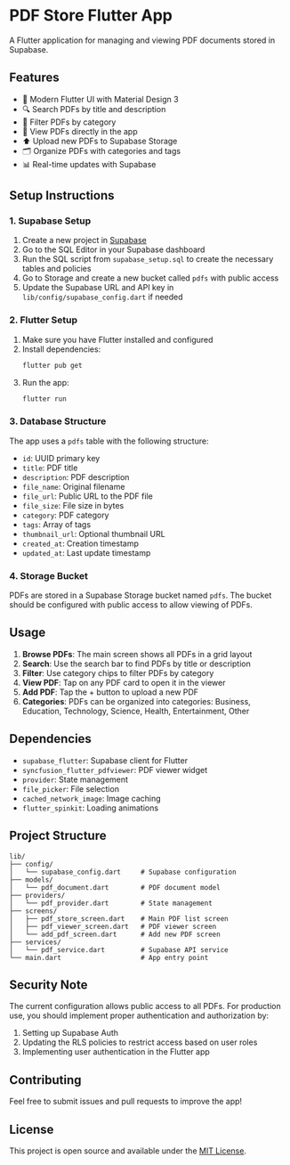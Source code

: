 # PDF Store Flutter App

A Flutter application for managing and viewing PDF documents stored in Supabase.

## Features

- 📱 Modern Flutter UI with Material Design 3
- 🔍 Search PDFs by title and description
- 📂 Filter PDFs by category
- 📄 View PDFs directly in the app
- ⬆️ Upload new PDFs to Supabase Storage
- 🗂️ Organize PDFs with categories and tags
- 📊 Real-time updates with Supabase

## Setup Instructions

### 1. Supabase Setup

1. Create a new project in [Supabase](https://supabase.com)
2. Go to the SQL Editor in your Supabase dashboard
3. Run the SQL script from `supabase_setup.sql` to create the necessary tables and policies
4. Go to Storage and create a new bucket called `pdfs` with public access
5. Update the Supabase URL and API key in `lib/config/supabase_config.dart` if needed

### 2. Flutter Setup

1. Make sure you have Flutter installed and configured
2. Install dependencies:
   ```bash
   flutter pub get
   ```
3. Run the app:
   ```bash
   flutter run
   ```

### 3. Database Structure

The app uses a `pdfs` table with the following structure:
- `id`: UUID primary key
- `title`: PDF title
- `description`: PDF description
- `file_name`: Original filename
- `file_url`: Public URL to the PDF file
- `file_size`: File size in bytes
- `category`: PDF category
- `tags`: Array of tags
- `thumbnail_url`: Optional thumbnail URL
- `created_at`: Creation timestamp
- `updated_at`: Last update timestamp

### 4. Storage Bucket

PDFs are stored in a Supabase Storage bucket named `pdfs`. The bucket should be configured with public access to allow viewing of PDFs.

## Usage

1. **Browse PDFs**: The main screen shows all PDFs in a grid layout
2. **Search**: Use the search bar to find PDFs by title or description
3. **Filter**: Use category chips to filter PDFs by category
4. **View PDF**: Tap on any PDF card to open it in the viewer
5. **Add PDF**: Tap the + button to upload a new PDF
6. **Categories**: PDFs can be organized into categories: Business, Education, Technology, Science, Health, Entertainment, Other

## Dependencies

- `supabase_flutter`: Supabase client for Flutter
- `syncfusion_flutter_pdfviewer`: PDF viewer widget
- `provider`: State management
- `file_picker`: File selection
- `cached_network_image`: Image caching
- `flutter_spinkit`: Loading animations

## Project Structure

```
lib/
├── config/
│   └── supabase_config.dart     # Supabase configuration
├── models/
│   └── pdf_document.dart        # PDF document model
├── providers/
│   └── pdf_provider.dart        # State management
├── screens/
│   ├── pdf_store_screen.dart    # Main PDF list screen
│   ├── pdf_viewer_screen.dart   # PDF viewer screen
│   └── add_pdf_screen.dart      # Add new PDF screen
├── services/
│   └── pdf_service.dart         # Supabase API service
└── main.dart                    # App entry point
```

## Security Note

The current configuration allows public access to all PDFs. For production use, you should implement proper authentication and authorization by:
1. Setting up Supabase Auth
2. Updating the RLS policies to restrict access based on user roles
3. Implementing user authentication in the Flutter app

## Contributing

Feel free to submit issues and pull requests to improve the app!

## License

This project is open source and available under the [MIT License](LICENSE).
